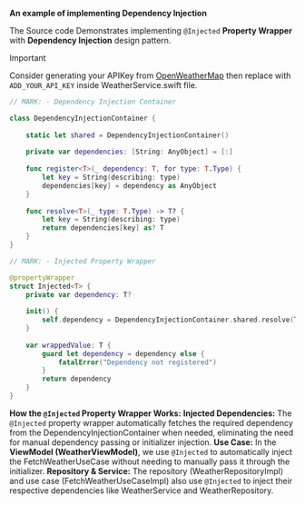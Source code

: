 **An example of implementing Dependency Injection**

The Source code Demonstrates implementing `@Injected` **Property Wrapper** with **Dependency Injection** design pattern.
>[!IMPORTANT]
> Consider generating your APIKey from [OpenWeatherMap](https://openweathermap.org/) then replace with `ADD_YOUR_API_KEY` inside WeatherService.swift file.

```swift
// MARK: - Dependency Injection Container

class DependencyInjectionContainer {
    
    static let shared = DependencyInjectionContainer()
    
    private var dependencies: [String: AnyObject] = [:]
    
    func register<T>(_ dependency: T, for type: T.Type) {
        let key = String(describing: type)
        dependencies[key] = dependency as AnyObject
    }
    
    func resolve<T>(_ type: T.Type) -> T? {
        let key = String(describing: type)
        return dependencies[key] as? T
    }
}

// MARK: - Injected Property Wrapper

@propertyWrapper
struct Injected<T> {
    private var dependency: T?
    
    init() {
        self.dependency = DependencyInjectionContainer.shared.resolve(T.self)
    }
    
    var wrappedValue: T {
        guard let dependency = dependency else {
            fatalError("Dependency not registered")
        }
        return dependency
    }
}
```

**How the `@Injected` Property Wrapper Works:**
**Injected Dependencies:** The `@Injected` property wrapper automatically fetches the required dependency from the DependencyInjectionContainer when needed, eliminating the need for manual dependency passing or initializer injection.
**Use Case:** In the **ViewModel (WeatherViewModel)**, we use `@Injected` to automatically inject the FetchWeatherUseCase without needing to manually pass it through the initializer.
**Repository & Service:** The repository (WeatherRepositoryImpl) and use case (FetchWeatherUseCaseImpl) also use `@Injected` to inject their respective dependencies like WeatherService and WeatherRepository.



